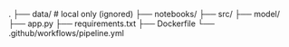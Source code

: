 .
├── data/                # local only (ignored)
├── notebooks/
├── src/
├── model/
├── app.py
├── requirements.txt
├── Dockerfile
└── .github/workflows/pipeline.yml
